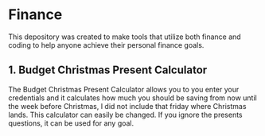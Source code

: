 # Finance

This depository was created to make tools that utilize both finance and coding to help anyone achieve their personal finance goals. 

## 1. Budget Christmas Present Calculator

The Budget Christmas Present Calculator allows you to you enter your credentials and it calculates how much you should be saving from now until the week before Christmas, I did not include that friday where Christmas lands. This calculator can easily be changed. If you ignore the presents questions, it can be used for any goal.
